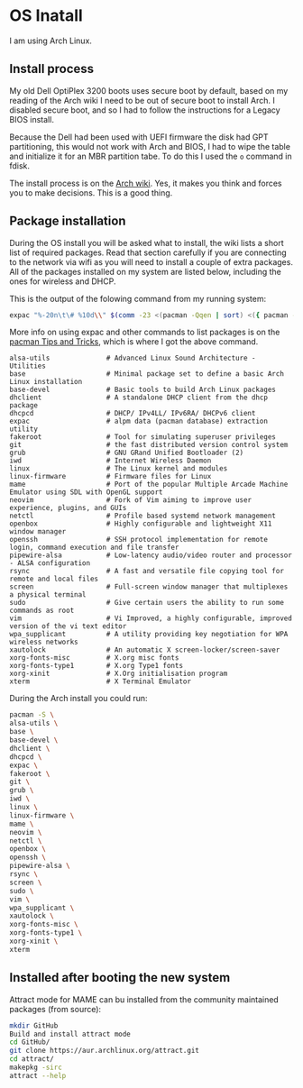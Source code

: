# OS Inatall

I am using Arch Linux.

## Install process

My old Dell OptiPlex 3200 boots uses secure boot by default, based on my reading of the Arch wiki I need to be out
of secure boot to install Arch. I disabled secure boot, and so I had to follow the instructions for a Legacy BIOS install.

Because the Dell had been used with UEFI firmware the disk had GPT partitioning, this would not work with Arch and BIOS, I had to wipe the table and initialize it for an MBR partition tabe. To do this I used the `o` command in fdisk.

The install process is on the [Arch wiki](https://wiki.archlinux.org/title/Installation_guide). Yes, it makes you think and forces you to make decisions. This is a good thing.

## Package installation

During the OS install you will be asked what to install, the wiki lists a short list of required packages. Read that section carefully if you are connecting to the network via wifi as you will need to install a couple of extra packages. All of the packages installed on my system are listed below, including the ones for wireless and DHCP.

This is the output of the folowing command from my running system:
```bash
expac "%-20n\t\# %10d\\" $(comm -23 <(pacman -Qqen | sort) <({ pacman -Qqg xorg; expac -l '\n' '%E' base; } | sort -u))
```

More info on using expac and other commands to list packages is on the [pacman Tips and Tricks](https://wiki.archlinux.org/title/Pacman/Tips_and_tricks), which is where I got the above command.

```
alsa-utils          	# Advanced Linux Sound Architecture - Utilities
base                	# Minimal package set to define a basic Arch Linux installation
base-devel          	# Basic tools to build Arch Linux packages
dhclient            	# A standalone DHCP client from the dhcp package
dhcpcd              	# DHCP/ IPv4LL/ IPv6RA/ DHCPv6 client
expac               	# alpm data (pacman database) extraction utility
fakeroot            	# Tool for simulating superuser privileges
git                 	# the fast distributed version control system
grub                	# GNU GRand Unified Bootloader (2)
iwd                 	# Internet Wireless Daemon
linux               	# The Linux kernel and modules
linux-firmware      	# Firmware files for Linux
mame                	# Port of the popular Multiple Arcade Machine Emulator using SDL with OpenGL support
neovim              	# Fork of Vim aiming to improve user experience, plugins, and GUIs
netctl              	# Profile based systemd network management
openbox             	# Highly configurable and lightweight X11 window manager
openssh             	# SSH protocol implementation for remote login, command execution and file transfer
pipewire-alsa       	# Low-latency audio/video router and processor - ALSA configuration
rsync               	# A fast and versatile file copying tool for remote and local files
screen              	# Full-screen window manager that multiplexes a physical terminal
sudo                	# Give certain users the ability to run some commands as root
vim                 	# Vi Improved, a highly configurable, improved version of the vi text editor
wpa_supplicant      	# A utility providing key negotiation for WPA wireless networks
xautolock           	# An automatic X screen-locker/screen-saver
xorg-fonts-misc     	# X.org misc fonts
xorg-fonts-type1    	# X.org Type1 fonts
xorg-xinit          	# X.Org initialisation program
xterm               	# X Terminal Emulator
```

During the Arch install you could run:

```bash
pacman -S \
alsa-utils \
base \
base-devel \
dhclient \
dhcpcd \
expac \
fakeroot \
git \
grub \
iwd \
linux \
linux-firmware \
mame \
neovim \
netctl \
openbox \
openssh \
pipewire-alsa \
rsync \
screen \
sudo \
vim \
wpa_supplicant \
xautolock \
xorg-fonts-misc \
xorg-fonts-type1 \
xorg-xinit \
xterm
```

## Installed after booting the new system

Attract mode for MAME can bu installed from the community maintained packages (from source):

```bash
mkdir GitHub
Build and install attract mode
cd GitHub/
git clone https://aur.archlinux.org/attract.git
cd attract/
makepkg -sirc
attract --help
```
